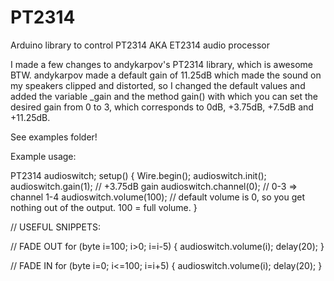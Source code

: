 # PT2314
Arduino library to control PT2314 AKA ET2314 audio processor

I made a few changes to andykarpov's PT2314 library, which is awesome BTW.
andykarpov made a default gain of 11.25dB which made the sound on my speakers clipped and distorted, 
so I changed the default values and added the variable _gain and the method gain() with which
you can set the desired gain from 0 to 3, which corresponds to 0dB, +3.75dB, +7.5dB and +11.25dB.

See examples folder!

Example usage:

PT2314 audioswitch;
setup() {
  Wire.begin();
  audioswitch.init();
  audioswitch.gain(1);  // +3.75dB gain
  audioswitch.channel(0); // 0-3 => channel 1-4
  audioswitch.volume(100); // default volume is 0, so you get nothing out of the output. 100 = full volume.
}

// USEFUL SNIPPETS:

// FADE OUT
for (byte i=100; i>0; i=i-5) {
  audioswitch.volume(i);
  delay(20);
}

// FADE IN
for (byte i=0; i<=100; i=i+5) {
  audioswitch.volume(i);
  delay(20);
}
